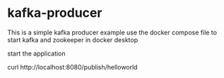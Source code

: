 # kafka-producer

This is a simple kafka producer example use the docker compose file to start kafka and zookeeper in docker desktop

start the application

curl http://localhost:8080/publish/helloworld

